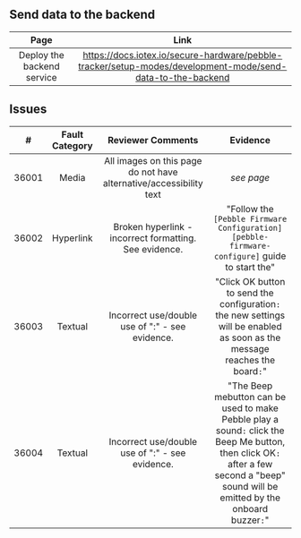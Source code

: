 ## Send data to the backend
| Page        | Link           |
| :-------------: | :-------------:  | 
| Deploy the backend service | https://docs.iotex.io/secure-hardware/pebble-tracker/setup-modes/development-mode/send-data-to-the-backend|


## Issues
| #   | Fault Category | Reviewer Comments | Evidence |
| :--: | :--: | :--: | :--: |
| 36001 | Media | All images on this page do not have alternative/accessibility text | *see page* |
| 36002 | Hyperlink | Broken hyperlink - incorrect formatting. See evidence. | "Follow the `[Pebble Firmware Configuration][pebble-firmware-configure]` guide to start the" |
| 36003 | Textual | Incorrect use/double use of ":" - see evidence. | "Click OK button to send the configuration`:` the new settings will be enabled as soon as the message reaches the board`:`" |
| 36004 | Textual | Incorrect use/double use of ":" - see evidence. | "The Beep mebutton can be used to make Pebble play a sound`:` click the Beep Me button, then click OK`:` after a few second a "beep" sound will be emitted by the onboard buzzer`:`" |